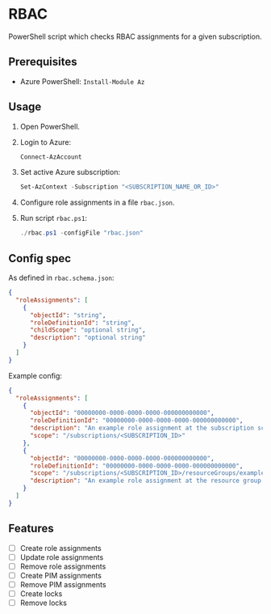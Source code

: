 # RBAC

PowerShell script which checks RBAC assignments for a given subscription.

## Prerequisites

- Azure PowerShell: `Install-Module Az`

## Usage

1. Open PowerShell.

1. Login to Azure:

    ```powershell
    Connect-AzAccount
    ```

1. Set active Azure subscription:

    ```powershell
    Set-AzContext -Subscription "<SUBSCRIPTION_NAME_OR_ID>"
    ```

1. Configure role assignments in a file `rbac.json`.

1. Run script `rbac.ps1`:

    ```powershell
    ./rbac.ps1 -configFile "rbac.json"
    ```

## Config spec

As defined in `rbac.schema.json`:

```json
{
  "roleAssignments": [
    {
      "objectId": "string",
      "roleDefinitionId": "string",
      "childScope": "optional string",
      "description": "optional string"
    }
  ]
}
```

Example config:

```json
{
  "roleAssignments": [
    {
      "objectId": "00000000-0000-0000-0000-000000000000",
      "roleDefinitionId": "00000000-0000-0000-0000-000000000000",
      "description": "An example role assignment at the subscription scope.",
      "scope": "/subscriptions/<SUBSCRIPTION_ID>"
    },
    {
      "objectId": "00000000-0000-0000-0000-000000000000",
      "roleDefinitionId": "00000000-0000-0000-0000-000000000000",
      "scope": "/subscriptions/<SUBSCRIPTION_ID>/resourceGroups/example-rg",
      "description": "An example role assignment at the resource group scope."
    }
  ]
}
```

## Features

- [ ] Create role assignments
- [ ] Update role assignments
- [ ] Remove role assignments
- [ ] Create PIM assignments
- [ ] Remove PIM assignments
- [ ] Create locks
- [ ] Remove locks
